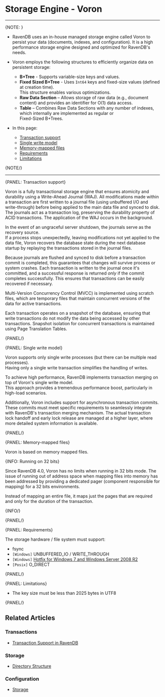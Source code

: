 ﻿# Storage Engine - Voron
---

{NOTE: }

* RavenDB uses an in-house managed storage engine called Voron to persist your data (documents, indexes, and configuration).
  It is a high performance storage engine designed and optimized for RavenDB's needs.

* Voron employs the following structures to efficiently organize data on persistent storage:
  * **B+Tree** - Supports variable-size keys and values.
  * **Fixed Sized B+Tree** - Uses `Int64` keys and fixed-size values (defined at creation time).  
    This structure enables various optimizations.
  * **Raw Data Section** – Allows storage of raw data (e.g., document content) and provides an identifier for O(1) data access.
  * **Table** – Combines Raw Data Sections with any number of indexes, which internally are implemented as regular or  
    Fixed-Sized B+Trees.

* In this page:
  * [Transaction support](../../server/storage/storage-engine#transaction-support)
  * [Single write model](../../server/storage/storage-engine#single-write-model)
  * [Memory-mapped files](../../server/storage/storage-engine#memory-mapped-files)
  * [Requirements](../../server/storage/storage-engine#requirements)
  * [Limitations](../../server/storage/storage-engine#limitations)

{NOTE/}

---

{PANEL: Transaction support}

Voron is a fully transactional storage engine that ensures atomicity and durability using a Write-Ahead Journal (WAJ).
All modifications made within a transaction are first written to a journal file (using unbuffered I/O and write-through) before being applied to the main data file and synced to disk.
The journals act as a transaction log, preserving the durability property of ACID transactions.
The application of the WAJ occurs in the background.

In the event of an ungraceful server shutdown, the journals serve as the recovery source.  
If a process stops unexpectedly, leaving modifications not yet applied to the data file, 
Voron recovers the database state during the next database startup by replaying the transactions stored in the journal files. 

Because journals are flushed and synced to disk before a transaction commit is completed, this guarantees that changes will survive process or system crashes. 
Each transaction is written to the journal once it's committed, and a successful response is returned _only_ if the commit completes successfully.
This ensures that transactions can be easily recovered if necessary.

Multi-Version Concurrency Control (MVCC) is implemented using scratch files,
which are temporary files that maintain concurrent versions of the data for active transactions.

Each transaction operates on a snapshot of the database, ensuring that write transactions do not modify the data being accessed by other transactions.
Snapshot isolation for concurrent transactions is maintained using Page Translation Tables.

{PANEL/}

{PANEL: Single write model}

Voron supports only single write processes (but there can be multiple read processes).  
Having only a single write transaction simplifies the handling of writes.

To achieve high performance, RavenDB implements transaction merging on top of Voron's single write model.  
This approach provides a tremendous performance boost, particularly in high-load scenarios.

Additionally, Voron includes support for asynchronous transaction commits.
These commits must meet specific requirements to seamlessly integrate with RavenDB's transaction merging mechanism. 
The actual transaction lock handoff and early lock release are managed at a higher layer, where more detailed system information is available.

{PANEL/}

{PANEL: Memory-mapped files}

Voron is based on memory mapped files.

{INFO: Running on 32 bits}

Since RavenDB 4.0, Voron has no limits when running in 32 bits mode. The issue of running out of address space when mapping files into memory 
has been addressed by providing a dedicated pager (component responsible for mapping) for a 32 bits environments.

Instead of mapping an entire file, it maps just the pages that are required and only for the duration of the transaction.

{INFO/}

{PANEL/}

{PANEL: Requirements}

The storage hardware / file system must support:

* fsync
* `[Windows]` UNBUFFERED_IO / WRITE_THROUGH
* `[Windows]` [Hotfix for Windows 7 and Windows Server 2008 R2](https://support.microsoft.com/en-us/help/2731284/33-dos-error-code-when-memory-memory-mapped-files-are-cleaned-by-using)
* `[Posix]` O_DIRECT

{PANEL/}

{PANEL: Limitations}

- The key size must be less than 2025 bytes in UTF8

{PANEL/}

## Related Articles

### Transactions

- [Transaction Support in RavenDB](../../client-api/faq/transaction-support)

### Storage

- [Directory Structure](../../server/storage/directory-structure)

### Configuration

- [Storage](../../server/configuration/storage-configuration)



